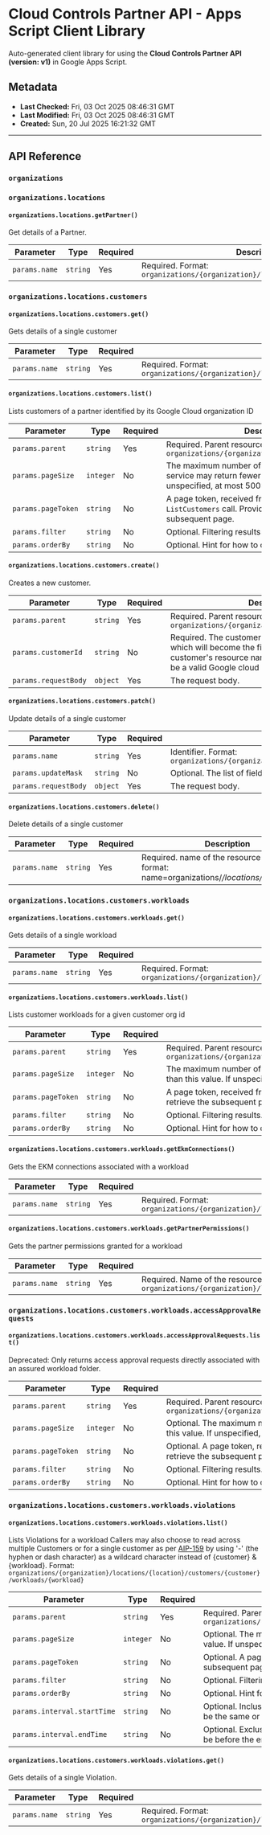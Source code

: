 # Cloud Controls Partner API - Apps Script Client Library

Auto-generated client library for using the **Cloud Controls Partner API (version: v1)** in Google Apps Script.

## Metadata

- **Last Checked:** Fri, 03 Oct 2025 08:46:31 GMT
- **Last Modified:** Fri, 03 Oct 2025 08:46:31 GMT
- **Created:** Sun, 20 Jul 2025 16:21:32 GMT



---

## API Reference

### `organizations`

### `organizations.locations`

#### `organizations.locations.getPartner()`

Get details of a Partner.

| Parameter | Type | Required | Description |
|---|---|---|---|
| `params.name` | `string` | Yes | Required. Format: `organizations/{organization}/locations/{location}/partner` |

### `organizations.locations.customers`

#### `organizations.locations.customers.get()`

Gets details of a single customer

| Parameter | Type | Required | Description |
|---|---|---|---|
| `params.name` | `string` | Yes | Required. Format: `organizations/{organization}/locations/{location}/customers/{customer}` |

#### `organizations.locations.customers.list()`

Lists customers of a partner identified by its Google Cloud organization ID

| Parameter | Type | Required | Description |
|---|---|---|---|
| `params.parent` | `string` | Yes | Required. Parent resource Format: `organizations/{organization}/locations/{location}` |
| `params.pageSize` | `integer` | No | The maximum number of Customers to return. The service may return fewer than this value. If unspecified, at most 500 Customers will be returned. |
| `params.pageToken` | `string` | No | A page token, received from a previous `ListCustomers` call. Provide this to retrieve the subsequent page. |
| `params.filter` | `string` | No | Optional. Filtering results |
| `params.orderBy` | `string` | No | Optional. Hint for how to order the results |

#### `organizations.locations.customers.create()`

Creates a new customer.

| Parameter | Type | Required | Description |
|---|---|---|---|
| `params.parent` | `string` | Yes | Required. Parent resource Format: `organizations/{organization}/locations/{location}` |
| `params.customerId` | `string` | No | Required. The customer id to use for the customer, which will become the final component of the customer's resource name. The specified value must be a valid Google cloud organization id. |
| `params.requestBody` | `object` | Yes | The request body. |

#### `organizations.locations.customers.patch()`

Update details of a single customer

| Parameter | Type | Required | Description |
|---|---|---|---|
| `params.name` | `string` | Yes | Identifier. Format: `organizations/{organization}/locations/{location}/customers/{customer}` |
| `params.updateMask` | `string` | No | Optional. The list of fields to update |
| `params.requestBody` | `object` | Yes | The request body. |

#### `organizations.locations.customers.delete()`

Delete details of a single customer

| Parameter | Type | Required | Description |
|---|---|---|---|
| `params.name` | `string` | Yes | Required. name of the resource to be deleted format: name=organizations/*/locations/*/customers/* |

### `organizations.locations.customers.workloads`

#### `organizations.locations.customers.workloads.get()`

Gets details of a single workload

| Parameter | Type | Required | Description |
|---|---|---|---|
| `params.name` | `string` | Yes | Required. Format: `organizations/{organization}/locations/{location}/customers/{customer}/workloads/{workload}` |

#### `organizations.locations.customers.workloads.list()`

Lists customer workloads for a given customer org id

| Parameter | Type | Required | Description |
|---|---|---|---|
| `params.parent` | `string` | Yes | Required. Parent resource Format: `organizations/{organization}/locations/{location}/customers/{customer}` |
| `params.pageSize` | `integer` | No | The maximum number of workloads to return. The service may return fewer than this value. If unspecified, at most 500 workloads will be returned. |
| `params.pageToken` | `string` | No | A page token, received from a previous `ListWorkloads` call. Provide this to retrieve the subsequent page. |
| `params.filter` | `string` | No | Optional. Filtering results. |
| `params.orderBy` | `string` | No | Optional. Hint for how to order the results. |

#### `organizations.locations.customers.workloads.getEkmConnections()`

Gets the EKM connections associated with a workload

| Parameter | Type | Required | Description |
|---|---|---|---|
| `params.name` | `string` | Yes | Required. Format: `organizations/{organization}/locations/{location}/customers/{customer}/workloads/{workload}/ekmConnections` |

#### `organizations.locations.customers.workloads.getPartnerPermissions()`

Gets the partner permissions granted for a workload

| Parameter | Type | Required | Description |
|---|---|---|---|
| `params.name` | `string` | Yes | Required. Name of the resource to get in the format: `organizations/{organization}/locations/{location}/customers/{customer}/workloads/{workload}/partnerPermissions` |

### `organizations.locations.customers.workloads.accessApprovalRequests`

#### `organizations.locations.customers.workloads.accessApprovalRequests.list()`

Deprecated: Only returns access approval requests directly associated with an assured workload folder.

| Parameter | Type | Required | Description |
|---|---|---|---|
| `params.parent` | `string` | Yes | Required. Parent resource Format: `organizations/{organization}/locations/{location}/customers/{customer}/workloads/{workload}` |
| `params.pageSize` | `integer` | No | Optional. The maximum number of access requests to return. The service may return fewer than this value. If unspecified, at most 500 access requests will be returned. |
| `params.pageToken` | `string` | No | Optional. A page token, received from a previous `ListAccessApprovalRequests` call. Provide this to retrieve the subsequent page. |
| `params.filter` | `string` | No | Optional. Filtering results. |
| `params.orderBy` | `string` | No | Optional. Hint for how to order the results. |

### `organizations.locations.customers.workloads.violations`

#### `organizations.locations.customers.workloads.violations.list()`

Lists Violations for a workload Callers may also choose to read across multiple Customers or for a single customer as per [AIP-159](https://google.aip.dev/159) by using '-' (the hyphen or dash character) as a wildcard character instead of {customer} & {workload}. Format: `organizations/{organization}/locations/{location}/customers/{customer}/workloads/{workload}`

| Parameter | Type | Required | Description |
|---|---|---|---|
| `params.parent` | `string` | Yes | Required. Parent resource Format `organizations/{organization}/locations/{location}/customers/{customer}/workloads/{workload}` |
| `params.pageSize` | `integer` | No | Optional. The maximum number of customers row to return. The service may return fewer than this value. If unspecified, at most 10 customers will be returned. |
| `params.pageToken` | `string` | No | Optional. A page token, received from a previous `ListViolations` call. Provide this to retrieve the subsequent page. |
| `params.filter` | `string` | No | Optional. Filtering results |
| `params.orderBy` | `string` | No | Optional. Hint for how to order the results |
| `params.interval.startTime` | `string` | No | Optional. Inclusive start of the interval. If specified, a Timestamp matching this interval will have to be the same or after the start. |
| `params.interval.endTime` | `string` | No | Optional. Exclusive end of the interval. If specified, a Timestamp matching this interval will have to be before the end. |

#### `organizations.locations.customers.workloads.violations.get()`

Gets details of a single Violation.

| Parameter | Type | Required | Description |
|---|---|---|---|
| `params.name` | `string` | Yes | Required. Format: `organizations/{organization}/locations/{location}/customers/{customer}/workloads/{workload}/violations/{violation}` |